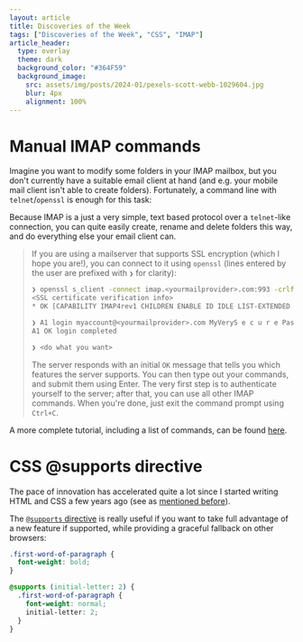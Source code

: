 ```yaml
---
layout: article
title: Discoveries of the Week
tags: ["Discoveries of the Week", "CSS", "IMAP"]
article_header:
  type: overlay
  theme: dark
  background_color: "#364F59"
  background_image:
    src: assets/img/posts/2024-01/pexels-scott-webb-1029604.jpg
    blur: 4px
    alignment: 100%
---
```


# Manual IMAP commands

Imagine you want to modify some folders in your IMAP mailbox, but you don't currently have a suitable email client at hand
(and e.g. your mobile mail client isn't able to create folders).
Fortunately, a command line with `telnet`/`openssl` is enough for this task:

Because IMAP is a just a very simple, text based protocol over a `telnet`-like connection,
you can quite easily create, rename and delete folders this way, and do everything else your email client can.

> If you are using a mailserver that supports SSL encryption (which I hope you are!),
> you can connect to it using `openssl` (lines entered by the user are prefixed with `❯` for clarity):
>
> ```bash
> ❯ openssl s_client -connect imap.<yourmailprovider>.com:993 -crlf -quiet
> <SSL certificate verification info>
> * OK [CAPABILITY IMAP4rev1 CHILDREN ENABLE ID IDLE LIST-EXTENDED LIST-STATUS LITERAL- MOVE NAMESPACE QUOTA SASL-IR SORT SPECIAL-USE THREAD=ORDEREDSUBJECT UIDPLUS UNSELECT WITHIN AUTH=LOGIN AUTH=PLAIN] IMAP server ready <some other information>
> 
> ❯ A1 login myaccount@<yourmailprovider>.com MyVeryS e c u r e Password
> A1 OK login completed
>
> ❯ <do what you want>
> ```
>
> The server responds with an initial `OK` message that tells you which features the server supports.
> You can then type out your commands, and submit them using Enter.
> The very first step is to authenticate yourself to the server; after that, you can use all other IMAP commands.
> When you're done, just exit the command prompt using `Ctrl+C`.

A more complete tutorial, including a list of commands, can be found [here][manual-imap-sessions].

[manual-imap-sessions]: https://www.atmail.com/blog/imap-101-manual-imap-sessions/

# CSS @supports directive

The pace of innovation has accelerated quite a lot since I started writing HTML and CSS a few years ago
(see as [mentioned before](./2024-01-19-discoveries-of-the-week.md)).

The [`@supports` directive][mdn-supports] is really useful if you want to take full advantage
of a new feature if supported, while providing a graceful fallback on other browsers:

```css
.first-word-of-paragraph {
  font-weight: bold;
}

@supports (initial-letter: 2) {
  .first-word-of-paragraph {
    font-weight: normal;
    initial-letter: 2;
  }
}
```

[mdn-supports]: https://developer.mozilla.org/en-US/docs/Web/CSS/@supports
